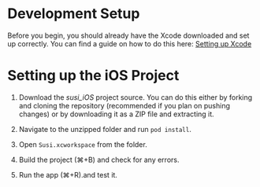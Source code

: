 # Development Setup

Before you begin, you should already have the Xcode downloaded and set up correctly. You can find a guide on how to do this here: [Setting up Xcode](https://developer.apple.com/library/content/documentation/IDEs/Conceptual/AppStoreDistributionTutorial/Setup/Setup.html)

# Setting up the iOS Project

1. Download the _susi_iOS_ project source. You can do this either by forking and cloning the repository (recommended if you plan on pushing changes) or by downloading it as a ZIP file and extracting it.

2. Navigate to the unzipped folder and run `pod install`.

3. Open `Susi.xcworkspace` from the folder.

4. Build the project (⌘+B) and check for any errors.

5. Run the app (⌘+R).and test it.

